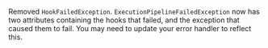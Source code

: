 Removed `HookFailedException`. `ExecutionPipelineFailedException` now has two attributes containing the hooks that
failed, and the exception that caused them to fail. You may need to update your error handler to reflect this.
